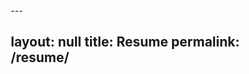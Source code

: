 <!DOCTYPE html>---
layout: null
title: Resume
permalink: /resume/
---

<html>
<head>
    <meta charset="utf-8">
    <meta name="viewport" content="width=device-width, initial-scale=1">
    <title>Ryan F. Borchert - Resume</title>
    <style>
        * {
            margin: 0;
            padding: 0;
            box-sizing: border-box;
        }
        
        html, body {
            height: 100%;
            overflow: hidden;
        }
        
        #resume {
            width: 100vw;
            height: 100vh;
            border: none;
        }
    </style>
</head>
<body>
    <iframe id="resume" title="Ryan F. Borchert - Resume"
        src="/resume/ryan-f-borchert-resume.pdf">
    </iframe>
</body>
</html>